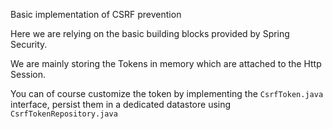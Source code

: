 Basic implementation of CSRF prevention

Here we are relying on the basic building blocks provided by Spring Security.

We are mainly storing the Tokens in memory which are attached to the Http Session.

You can of course customize the token by implementing the `CsrfToken.java` interface, 
persist them in a dedicated datastore using `CsrfTokenRepository.java`

